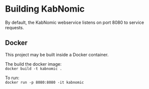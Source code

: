 # Building KabNomic

By default, the KabNomic webservice listens on port 8080 to service requests.

## Docker
This project may be built inside a Docker container.

The build the docker image:  
`docker build -t kabnomic .`

To run:  
`docker run -p 8080:8080 -it kabnomic`

